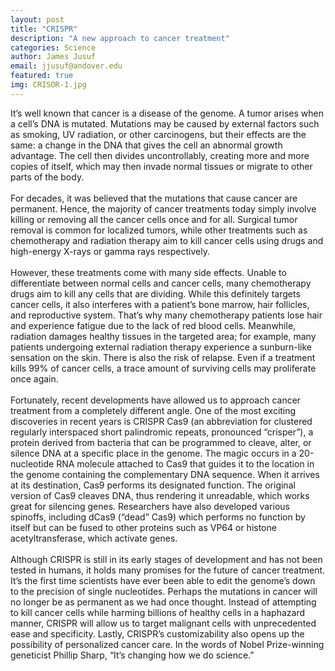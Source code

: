 ```yaml
---
layout: post
title: "CRISPR"
description: "A new approach to cancer treatment"
categories: Science
author: James Jusuf
email: jjusuf@andover.edu
featured: true
img: CRISOR-1.jpg
---
```


It’s well known that cancer is a disease of the genome. A tumor arises when a cell’s DNA is mutated. Mutations may be caused by external factors such as smoking, UV radiation, or other carcinogens, but their effects are the same: a change in the DNA that gives the cell an abnormal growth advantage. The cell then divides uncontrollably, creating more and more copies of itself, which may then invade normal tissues or migrate to other parts of the body.
<br> 
<br> 
For decades, it was believed that the mutations that cause cancer are permanent. Hence, the majority of cancer treatments today simply involve killing or removing all the cancer cells once and for all. Surgical tumor removal is common for localized tumors, while other treatments such as chemotherapy and radiation therapy aim to kill cancer cells using drugs and high-energy X-rays or gamma rays respectively.
<br> 
<br> 
However, these treatments come with many side effects. Unable to differentiate between normal cells and cancer cells, many chemotherapy drugs aim to kill any cells that are dividing. While this definitely targets cancer cells, it also interferes with a patient’s bone marrow, hair follicles, and reproductive system. That’s why many chemotherapy patients lose hair and experience fatigue due to the lack of red blood cells. Meanwhile, radiation damages healthy tissues in the targeted area; for example, many patients undergoing external radiation therapy experience a sunburn-like sensation on the skin. There is also the risk of relapse. Even if a treatment kills 99% of cancer cells, a trace amount of surviving cells may proliferate once again.
<br> 
<br> 
Fortunately, recent developments have allowed us to approach cancer treatment from a completely different angle. One of the most exciting discoveries in recent years is CRISPR Cas9 (an abbreviation for clustered regularly interspaced short palindromic repeats, pronounced “crisper”), a protein derived from bacteria that can be programmed to cleave, alter, or silence DNA at a specific place in the genome. The magic occurs in a 20-nucleotide RNA molecule attached to Cas9 that guides it to the location in the genome containing the complementary DNA sequence. When it arrives at its destination, Cas9 performs its designated function. The original version of Cas9 cleaves DNA, thus rendering it unreadable, which works great for silencing genes. Researchers have also developed various spinoffs, including dCas9 (“dead” Cas9) which performs no function by itself but can be fused to other proteins such as VP64 or histone acetyltransferase, which activate genes.
<br> 
<br> 
Although CRISPR is still in its early stages of development and has not been tested in humans, it holds many promises for the future of cancer treatment. It’s the first time scientists have ever been able to edit the genome’s down to the precision of single nucleotides. Perhaps the mutations in cancer will no longer be as permanent as we had once thought. Instead of attempting to kill cancer cells while harming billions of healthy cells in a haphazard manner, CRISPR will allow us to target malignant cells with unprecedented ease and specificity. Lastly, CRISPR’s customizability also opens up the possibility of personalized cancer care. In the words of Nobel Prize-winning geneticist Phillip Sharp, “It’s changing how we do science.”